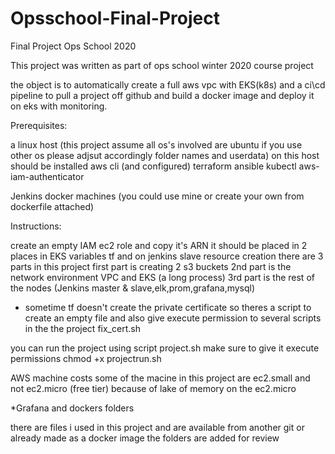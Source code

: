 # Opsschool-Final-Project
Final Project Ops School 2020

This project was written as part of ops school winter 2020 course project

the object is to automatically create a full aws vpc with EKS(k8s) and a ci\cd pipeline to pull a project off github and build a docker image and deploy it on eks with monitoring.

Prerequisites:

a linux host (this project assume all os's involved are ubuntu if you use other os please adjsut accordingly folder names and userdata)
on this host should be installed aws cli (and configured) terraform ansible kubectl aws-iam-authenticator

Jenkins docker machines (you could use mine or create your own from dockerfile attached)

Instructions:

create an empty IAM ec2 role and copy it's ARN it should be placed in 2 places in EKS variables tf and on jenkins slave resource creation
there are 3 parts in this project first part is creating 2 s3 buckets 
2nd part is the network environment VPC and EKS (a long process) 
3rd part is the rest of the nodes (Jenkins master & slave,elk,prom,grafana,mysql)

* sometime tf doesn't create the private certificate
so theres a script to create an empty file and also give execute permission to several scripts in the the project 
fix_cert.sh

you can run the project using script project.sh make sure to give it execute permissions
chmod +x projectrun.sh

AWS machine costs
some of the macine in this project are ec2.small 
and not ec2.micro (free tier)
because of lake of memory on the ec2.micro


*Grafana and dockers folders

there are files i used in this project and are available from another git or already made as a docker image
the folders are added for review 
